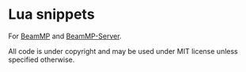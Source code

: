 # Lua snippets

For [BeamMP](https://github.com/BeamMP/BeamMP) and [BeamMP-Server](https://github.com/BeamMP/BeamMP-Server).

All code is under copyright and may be used under MIT license unless specified otherwise.
